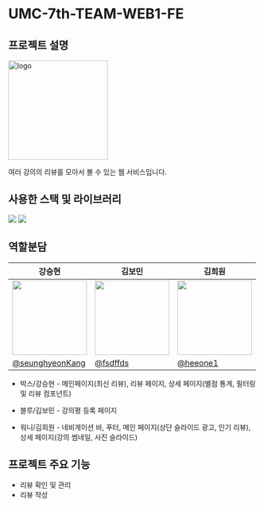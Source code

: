 # UMC-7th-TEAM-WEB1-FE

## 프로젝트 설명
<img src="https://github.com/user-attachments/assets/827e0d34-8491-4249-a064-62942892b904" alt="logo" width="200" />

여러 강의의 리뷰를 모아서 볼 수 있는 웹 서비스입니다.

## 사용한 스택 및 라이브러리
<img src="https://img.shields.io/badge/React-61DAFB?style=for-the-badge&logo=React&logoColor=white"> <img src="https://img.shields.io/badge/JavaScript-F7DF1E?style=for-the-badge&logo=JavaScript&logoColor=white">

## 역할분담

| <center> 강승현  </center> | <center> 김보민  </center> |<center> 김희원 </center> |  
| --- | --- | --- |
| <center> <img width="150px" src="https://avatars.githubusercontent.com/u/101852433?v=4" /></center> | <center><img width="150px" src="https://avatars.githubusercontent.com/u/101878770?v=4" /></center> | <center> <img width="150px" src="https://avatars.githubusercontent.com/u/139496729?v=4" /></center> |
| [@seunghyeonKang](https://github.com/seunghyeonKang)  | [@fsdffds](https://github.com/fsdffds) | [@heeone1](https://github.com/heeone1)  | 

- 박스/강승현 - 메인페이지(최신 리뷰), 리뷰 페이지, 상세 페이지(별점 통계, 필터링 및 리뷰 컴포넌트)

- 블루/김보민 - 강의평 등록 페이지
  
- 워니/김희원 - 네비게이션 바, 푸터, 메인 페이지(상단 슬라이드 광고, 인기 리뷰), 상세 페이지(강의 썸네일, 사진 슬라이드)

## 프로젝트 주요 기능
- 리뷰 확인 및 관리
- 리뷰 작성
